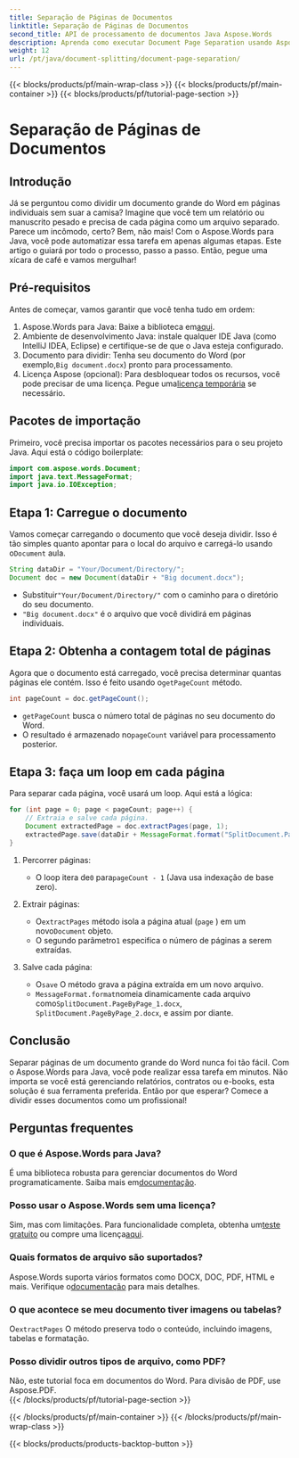 ```yaml
---
title: Separação de Páginas de Documentos
linktitle: Separação de Páginas de Documentos
second_title: API de processamento de documentos Java Aspose.Words
description: Aprenda como executar Document Page Separation usando Aspose.Words para Java. Este guia abrangente fornece instruções passo a passo e código-fonte para processamento eficiente de documentos.
weight: 12
url: /pt/java/document-splitting/document-page-separation/
---
```


{{< blocks/products/pf/main-wrap-class >}}
{{< blocks/products/pf/main-container >}}
{{< blocks/products/pf/tutorial-page-section >}}

# Separação de Páginas de Documentos

## Introdução

Já se perguntou como dividir um documento grande do Word em páginas individuais sem suar a camisa? Imagine que você tem um relatório ou manuscrito pesado e precisa de cada página como um arquivo separado. Parece um incômodo, certo? Bem, não mais! Com o Aspose.Words para Java, você pode automatizar essa tarefa em apenas algumas etapas. Este artigo o guiará por todo o processo, passo a passo. Então, pegue uma xícara de café e vamos mergulhar!


## Pré-requisitos  

Antes de começar, vamos garantir que você tenha tudo em ordem:  

1.  Aspose.Words para Java: Baixe a biblioteca em[aqui](https://releases.aspose.com/words/java/).  
2. Ambiente de desenvolvimento Java: instale qualquer IDE Java (como IntelliJ IDEA, Eclipse) e certifique-se de que o Java esteja configurado.  
3.  Documento para dividir: Tenha seu documento do Word (por exemplo,`Big document.docx`) pronto para processamento.  
4.  Licença Aspose (opcional): Para desbloquear todos os recursos, você pode precisar de uma licença. Pegue uma[licença temporária](https://purchase.aspose.com/temporary-license/) se necessário.  


## Pacotes de importação  

Primeiro, você precisa importar os pacotes necessários para o seu projeto Java. Aqui está o código boilerplate:  

```java
import com.aspose.words.Document;
import java.text.MessageFormat;
import java.io.IOException;
```  


## Etapa 1: Carregue o documento  

Vamos começar carregando o documento que você deseja dividir. Isso é tão simples quanto apontar para o local do arquivo e carregá-lo usando o`Document` aula.  

```java
String dataDir = "Your/Document/Directory/";
Document doc = new Document(dataDir + "Big document.docx");
```  

-  Substituir`"Your/Document/Directory/"` com o caminho para o diretório do seu documento.  
- `"Big document.docx"` é o arquivo que você dividirá em páginas individuais.  


## Etapa 2: Obtenha a contagem total de páginas  

 Agora que o documento está carregado, você precisa determinar quantas páginas ele contém. Isso é feito usando o`getPageCount` método.  

```java
int pageCount = doc.getPageCount();
```  

- `getPageCount` busca o número total de páginas no seu documento do Word.  
-  O resultado é armazenado no`pageCount` variável para processamento posterior.  


## Etapa 3: faça um loop em cada página  

Para separar cada página, você usará um loop. Aqui está a lógica:  

```java
for (int page = 0; page < pageCount; page++) {
    // Extraia e salve cada página.
    Document extractedPage = doc.extractPages(page, 1);
    extractedPage.save(dataDir + MessageFormat.format("SplitDocument.PageByPage_{0}.docx", page + 1));
}
```  

1. Percorrer páginas:  
   -  O loop itera de`0` para`pageCount - 1` (Java usa indexação de base zero).  

2. Extrair páginas:  
   -  O`extractPages` método isola a página atual (`page` ) em um novo`Document` objeto.  
   -  O segundo parâmetro`1` especifica o número de páginas a serem extraídas.  

3. Salve cada página:  
   -  O`save` O método grava a página extraída em um novo arquivo.  
   - `MessageFormat.format`nomeia dinamicamente cada arquivo como`SplitDocument.PageByPage_1.docx`, `SplitDocument.PageByPage_2.docx`, e assim por diante.  


## Conclusão  

Separar páginas de um documento grande do Word nunca foi tão fácil. Com o Aspose.Words para Java, você pode realizar essa tarefa em minutos. Não importa se você está gerenciando relatórios, contratos ou e-books, esta solução é sua ferramenta preferida. Então por que esperar? Comece a dividir esses documentos como um profissional!  


## Perguntas frequentes  

### O que é Aspose.Words para Java?  
 É uma biblioteca robusta para gerenciar documentos do Word programaticamente. Saiba mais em[documentação](https://reference.aspose.com/words/java/).  

### Posso usar o Aspose.Words sem uma licença?  
 Sim, mas com limitações. Para funcionalidade completa, obtenha um[teste gratuito](https://releases.aspose.com/) ou compre uma licença[aqui](https://purchase.aspose.com/buy).  

### Quais formatos de arquivo são suportados?  
 Aspose.Words suporta vários formatos como DOCX, DOC, PDF, HTML e mais. Verifique o[documentação](https://reference.aspose.com/words/java/) para mais detalhes.  

### O que acontece se meu documento tiver imagens ou tabelas?  
 O`extractPages` O método preserva todo o conteúdo, incluindo imagens, tabelas e formatação.  

### Posso dividir outros tipos de arquivo, como PDF?  
Não, este tutorial foca em documentos do Word. Para divisão de PDF, use Aspose.PDF.  
{{< /blocks/products/pf/tutorial-page-section >}}

{{< /blocks/products/pf/main-container >}}
{{< /blocks/products/pf/main-wrap-class >}}

{{< blocks/products/products-backtop-button >}}
